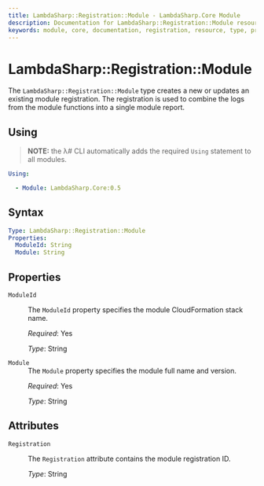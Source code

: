 ```yaml
---
title: LambdaSharp::Registration::Module - LambdaSharp.Core Module
description: Documentation for LambdaSharp::Registration::Module resource type
keywords: module, core, documentation, registration, resource, type, properties, attributes
---
```

# LambdaSharp::Registration::Module

The `LambdaSharp::Registration::Module` type creates a new or updates an existing module registration. The registration is used to combine the logs from the module functions into a single module report.

## Using

> **NOTE:** the λ# CLI automatically adds the required `Using` statement to all modules.

```yaml
Using:

  - Module: LambdaSharp.Core:0.5
```

## Syntax

```yaml
Type: LambdaSharp::Registration::Module
Properties:
  ModuleId: String
  Module: String
```

## Properties

<dl>

<dt><code>ModuleId</code></dt>
<dd>

The <code>ModuleId</code> property specifies the module CloudFormation stack name.

<i>Required</i>: Yes

<i>Type</i>: String
</dd>

<dt><code>Module</code></dt>
<dd>
The <code>Module</code> property specifies the module full name and version.

<i>Required</i>: Yes

<i>Type</i>: String
</dd>

</dl>

## Attributes

<dl>

<dt><code>Registration</code></dt>
<dd>

The <code>Registration</code> attribute contains the module registration ID.

<i>Type</i>: String
</dd>

</dl>
